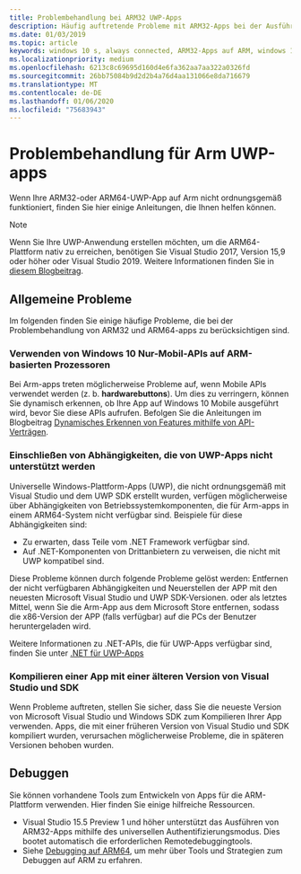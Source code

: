 ```yaml
---
title: Problembehandlung bei ARM32 UWP-Apps
description: Häufig auftretende Probleme mit ARM32-Apps bei der Ausführung auf ARM, und wie diese Probleme behoben werden können.
ms.date: 01/03/2019
ms.topic: article
keywords: windows 10 s, always connected, ARM32-Apps auf ARM, windows 10 auf ARM, problembehandlung
ms.localizationpriority: medium
ms.openlocfilehash: 6213c8c69695d160d4e6fa362aa7aa322a0326fd
ms.sourcegitcommit: 26bb75084b9d2d2b4a76d4aa131066e8da716679
ms.translationtype: MT
ms.contentlocale: de-DE
ms.lasthandoff: 01/06/2020
ms.locfileid: "75683943"
---
```

# <a name="troubleshooting-arm-uwp-apps"></a>Problembehandlung für Arm UWP-apps

Wenn Ihre ARM32-oder ARM64-UWP-App auf Arm nicht ordnungsgemäß funktioniert, finden Sie hier einige Anleitungen, die Ihnen helfen können.

>[!NOTE]
> Wenn Sie Ihre UWP-Anwendung erstellen möchten, um die ARM64-Plattform nativ zu erreichen, benötigen Sie Visual Studio 2017, Version 15,9 oder höher oder Visual Studio 2019. Weitere Informationen finden Sie in [diesem Blogbeitrag](https://blogs.windows.com/buildingapps/2018/11/15/official-support-for-windows-10-on-arm-development).


## <a name="common-issues"></a>Allgemeine Probleme
Im folgenden finden Sie einige häufige Probleme, die bei der Problembehandlung von ARM32 und ARM64-apps zu berücksichtigen sind.

### <a name="using-windows-10-mobile-only-apis-on-arm-based-processors"></a>Verwenden von Windows 10 Nur-Mobil-APIs auf ARM-basierten Prozessoren
Bei Arm-apps treten möglicherweise Probleme auf, wenn Mobile APIs verwendet werden (z. b. **hardwarebuttons**). Um dies zu verringern, können Sie dynamisch erkennen, ob Ihre App auf Windows 10 Mobile ausgeführt wird, bevor Sie diese APIs aufrufen. Befolgen Sie die Anleitungen im Blogbeitrag [Dynamisches Erkennen von Features mithilfe von API-Verträgen](https://blogs.windows.com/buildingapps/2015/09/15/dynamically-detecting-features-with-api-contracts-10-by-10/).

### <a name="including-dependencies-not-supported-by-uwp-apps"></a>Einschließen von Abhängigkeiten, die von UWP-Apps nicht unterstützt werden
Universelle Windows-Plattform-Apps (UWP), die nicht ordnungsgemäß mit Visual Studio und dem UWP SDK erstellt wurden, verfügen möglicherweise über Abhängigkeiten von Betriebssystemkomponenten, die für Arm-apps in einem ARM64-System nicht verfügbar sind. Beispiele für diese Abhängigkeiten sind:

- Zu erwarten, dass Teile vom .NET Framework verfügbar sind.
- Auf .NET-Komponenten von Drittanbietern zu verweisen, die nicht mit UWP kompatibel sind.

Diese Probleme können durch folgende Probleme gelöst werden: Entfernen der nicht verfügbaren Abhängigkeiten und Neuerstellen der APP mit den neuesten Microsoft Visual Studio und UWP SDK-Versionen. oder als letztes Mittel, wenn Sie die Arm-App aus dem Microsoft Store entfernen, sodass die x86-Version der APP (falls verfügbar) auf die PCs der Benutzer heruntergeladen wird.

Weitere Informationen zu .NET-APIs, die für UWP-Apps verfügbar sind, finden Sie unter [.NET für UWP-Apps](https://docs.microsoft.com/dotnet/api/index?view=dotnet-uwp-10.0)

### <a name="compiling-an-app-with-an-older-version-of-visual-studio-and-sdk"></a>Kompilieren einer App mit einer älteren Version von Visual Studio und SDK
Wenn Probleme auftreten, stellen Sie sicher, dass Sie die neueste Version von Microsoft Visual Studio und Windows SDK zum Kompilieren Ihrer App verwenden. Apps, die mit einer früheren Version von Visual Studio und SDK kompiliert wurden, verursachen möglicherweise Probleme, die in späteren Versionen behoben wurden.

## <a name="debugging"></a>Debuggen
Sie können vorhandene Tools zum Entwickeln von Apps für die ARM-Plattform verwenden. Hier finden Sie einige hilfreiche Ressourcen.

- Visual Studio 15.5 Preview 1 und höher unterstützt das Ausführen von ARM32-Apps mithilfe des universellen Authentifizierungsmodus. Dies bootet automatisch die erforderlichen Remotedebuggingtools.
- Siehe [Debugging auf ARM64](https://docs.microsoft.com/windows-hardware/drivers/debugger/debugging-arm64), um mehr über Tools und Strategien zum Debuggen auf ARM zu erfahren.
